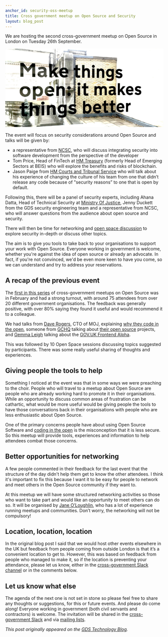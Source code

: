 ```yaml
---
anchor_id: security-oss-meetup
title: Cross government meetup on Open Source and Security
layout: blog_post
---
```


We are hosting the second cross-government meetup on Open Source in London on Tuesday 26th September.

![Make things open image](/img/Make-things-open.png)

The event will focus on security considerations around Open Source and talks will be given by:

- a representative from [NCSC](https://www.ncsc.gov.uk/), who will discuss integrating security into software development from the perspective of the developer
- Tom Price, Head of FinTech at [HM Treasury](https://www.gov.uk/government/organisations/hm-treasury) (formerly Head of Emerging Sectors at BEIS) who will explore the benefits and risks of blockchain.
- Jason Paige from [HM Courts and Tribunal Service](https://www.gov.uk/government/organisations/hm-courts-and-tribunals-service) who will talk about his experience of changing the culture of his team from one that didn’t release any code because of "security reasons” to one that is open by default.

Following this, there will be a panel of security experts, including Ahana Datta, Head of Technical Security at [Ministry Of Justice](https://www.gov.uk/government/organisations/ministry-of-justice), Jenny Duckett from the GDS security engineering team and a representative from NCSC, who will answer questions from the audience about open source and security.

There will then be time for networking and [open space discussion](https://en.wikipedia.org/wiki/Unconference) to explore security in-depth or discuss other topics.

The aim is to give you tools to take back to your organisations to support your work with Open Source. Everyone working in government is welcome, whether you're against the idea of open source or already an advocate. In fact, if you're not convinced, we'd be even more keen to have you come, so we can understand and try to address your reservations.

## A recap of the previous event

The [first in this series](https://governmenttechnology.blog.gov.uk/2017/01/25/come-to-the-cross-government-open-source-meetup/) of cross-government meetups on Open Source was in February and had a strong turnout, with around 75 attendees from over 20 different government organisations. The feedback was generally positive, with over 80% saying they found it useful and would recommend it to a colleague.

We had talks from [Dave Rogers](https://twitter.com/daverog), CTO of MOJ, explaining [why they code in the open](https://mojdigital.blog.gov.uk/2017/02/21/why-we-code-in-the-open/), someone from [GCHQ](https://www.gchq.gov.uk/) talking about [their open source](https://github.com/gchq) projects, and [Gemma Leigh](https://twitter.com/gemmaleigh) talking about the [GOV.UK Frontend Alpha](https://github.com/alphagov/govuk-frontend).

This was followed by 10 Open Space sessions discussing topics suggested by participants. There was some really useful sharing of thoughts and experiences.

## Giving people the tools to help

Something I noticed at the event was that in some ways we were preaching to the choir. People who will travel to a meetup about Open Source are people who are already working hard to promote it in their organisations. While an opportunity to discuss common areas of frustration can be cathartic, what would be more useful would be giving people the tools to have those conversations back in their organisations with people who are less enthusiastic about Open Source.

One of the primary concerns people have about using Open Source Software and [coding in the open](https://gdstechnology.blog.gov.uk/2017/07/18/coding-in-the-open-makes-better-code/) is the misconception that it is less secure. So this meetup will provide tools, experiences and information to help attendees combat those concerns.

## Better opportunities for networking

A few people commented in their feedback for the last event that the structure of the day didn't help them get to know the other attendees. I think it's important to fix this because I want it to be easy for people to network and meet others in the Open Source community if they want to.

At this meetup we will have some structured networking activities so those who want to take part and would like an opportunity to meet others can do so. It will be organised by [Jane O’Loughlin](https://twitter.com/janeoloughlin), who has a lot of experience running meetups and communities. Don’t worry, the networking will not be compulsory!

## Location, location, location

In the original blog post I said that we would host other events elsewhere in the UK but feedback from people coming from outside London is that it’s a convenient location to get to. However, this was based on feedback from people who managed to make it, so if the location is preventing your attendance, please let us know, either in the [cross-government Slack channel](https://gdstechnology.blog.gov.uk/join-the-conversation/) or in the comments below.

## Let us know what else

The agenda of the next one is not set in stone so please feel free to share any thoughts or suggestions, for this or future events. And please do come along! Everyone working in government (both civil servants and contractors) is welcome. The invitation will be shared in the [cross-government Slack](https://ukgovernmentdigital.slack.com/messages/open-code/) and via [mailing lists](https://gdstechnology.blog.gov.uk/join-the-conversation/).

_This post originally appeared on the [GDS Technology Blog](https://gdstechnology.blog.gov.uk/2017/08/08/sign-up-for-our-cross-government-meetup-on-open-source-and-security/)._
